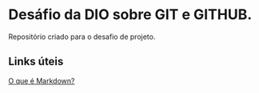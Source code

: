# Desáfio da DIO sobre GIT e GITHUB.
Repositório criado para o desafio de projeto.

## Links úteis
[O que é Markdown?](https://www.markdownguide.org/getting-started/)
